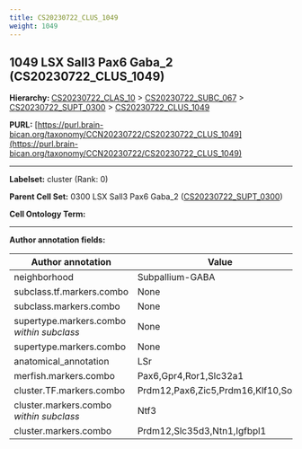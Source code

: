 ```yaml
---
title: CS20230722_CLUS_1049
weight: 1049
---
```

## 1049 LSX Sall3 Pax6 Gaba_2 (CS20230722_CLUS_1049)
<b>Hierarchy: </b>
[CS20230722_CLAS_10](../CS20230722_CLAS_10) >
[CS20230722_SUBC_067](../CS20230722_SUBC_067) >
[CS20230722_SUPT_0300](../CS20230722_SUPT_0300) >
[CS20230722_CLUS_1049](../CS20230722_CLUS_1049)

**PURL:** [https://purl.brain-bican.org/taxonomy/CCN20230722/CS20230722_CLUS_1049](https://purl.brain-bican.org/taxonomy/CCN20230722/CS20230722_CLUS_1049)

---


**Labelset:** cluster (Rank: 0)

**Parent Cell Set:** 0300 LSX Sall3 Pax6 Gaba_2 ([CS20230722_SUPT_0300](../CS20230722_SUPT_0300))



**Cell Ontology Term:** 

[MARKER GENES.]: #


---

[TRANSFERRED ANNOTATIONS.]: #


[AUTHOR ANNOTATION FIELDS.]: #


**Author annotation fields:**

| Author annotation | Value |
|-------------------|-------|
|neighborhood|Subpallium-GABA|
|subclass.tf.markers.combo|None|
|subclass.markers.combo|None|
|supertype.markers.combo _within subclass_|None|
|supertype.markers.combo|None|
|anatomical_annotation|LSr|
|merfish.markers.combo|Pax6,Gpr4,Ror1,Slc32a1|
|cluster.TF.markers.combo|Prdm12,Pax6,Zic5,Prdm16,Klf10,Sox2|
|cluster.markers.combo _within subclass_|Ntf3|
|cluster.markers.combo|Prdm12,Slc35d3,Ntn1,Igfbpl1|
